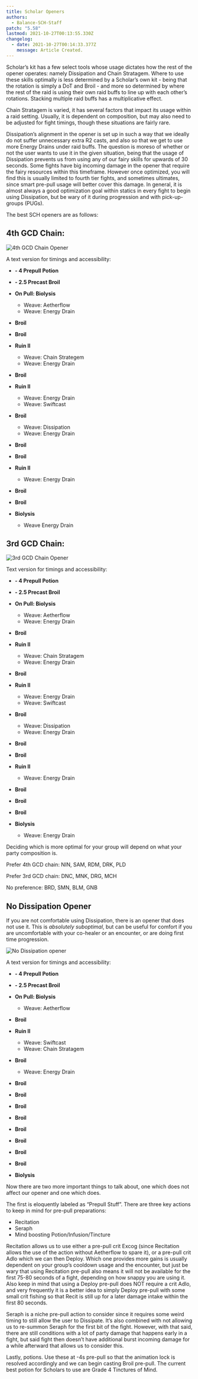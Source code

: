 ```yaml
---
title: Scholar Openers
authors:
  - Balance-SCH-Staff
patch: "5.58"
lastmod: 2021-10-27T00:13:55.330Z
changelog:
  - date: 2021-10-27T00:14:33.377Z
    message: Article Created.
---
```

Scholar’s kit has a few select tools whose usage dictates how the rest of the opener operates: namely Dissipation and Chain Stratagem. Where to use these skills optimally is less determined by a Scholar’s own kit - being that the rotation is simply a DoT and Broil - and more so determined by where the rest of the raid is using their own raid buffs to line up with each other’s rotations. Stacking multiple raid buffs has a multiplicative effect.

Chain Stratagem is varied, it has several factors that impact its usage within a raid setting. Usually, it is dependent on composition, but may also need to be adjusted for fight timings, though these situations are fairly rare. 

Dissipation’s alignment in the opener is set up in such a way that we ideally do not suffer unnecessary extra R2 casts, and also so that we get to use more Energy Drains under raid buffs. The question is moreso of whether or not the user wants to use it in the given situation, being that the usage of Dissipation prevents us from using any of our fairy skills for upwards of 30 seconds. Some fights have big incoming damage in the opener that require the fairy resources within this timeframe. However once optimized, you will find this is usually limited to fourth tier fights, and sometimes ultimates, since smart pre-pull usage will better cover this damage. In general, it is almost always a good optimization goal within statics in every fight to begin using Dissipation, but be wary of it during progression and with pick-up-groups (PUGs).

The best SCH openers are as follows:

## 4th GCD Chain:

![](https://lh5.googleusercontent.com/udb7QMSVrmQbnOp3HmQjqdmtLhrlstcKFFOVZ62F-HR70RiwxA72hWnPH7LWNpVU_M6-A7r-yKJTMbkKqxpe90CeIWSvTGl8dTREUYSstQvKmc-zaKP8DGdIU2-gNXnJLvvVOzKh "4th GCD Chain Opener")

A text version for timings and accessibility: 

* **\- 4 Prepull Potion**
* **\- 2.5 Precast Broil**
* **On Pull: Biolysis**

  * Weave: Aetherflow
  * Weave: Energy Drain
* **Broil**
* **Broil**
* **Ruin II**

  * Weave: Chain Strategem
  * Weave: Energy Drain
* **Broil** 
* **Ruin II**

  * Weave: Energy Drain
  * Weave: Swiftcast
* **Broil**

  * Weave: Dissipation
  * Weave: Energy Drain
* **Broil** 
* **Broil** 
* **Ruin II** 

  * Weave: Energy Drain
* **Broil**
* **Broil**
* **Biolysis**

  * Weave Energy Drain

## 3rd GCD Chain:

![](/img/3rdgcdschopen.png "3rd GCD Chain Opener")

Text version for timings and accessibility: 

* **\- 4 Prepull Potion**
* **\- 2.5 Precast Broil**
* **On Pull: Biolysis**

  * Weave: Aetherflow
  * Weave: Energy Drain
* **Broil** 
* **Ruin II**

  * Weave: Chain Stratagem
  * Weave: Energy Drain
* **Broil** 
* **Ruin II** 

  * Weave: Energy Drain
  * Weave: Swiftcast
* **Broil**

  * Weave: Dissipation
  * Weave: Energy Drain
* **Broil**
* **Broil**
* **Ruin II**

  * Weave: Energy Drain
* **Broil**
* **Broil**
* **Broil**
* **Biolysis**

  * Weave: Energy Drain

Deciding which is more optimal for your group will depend on what your party composition is. 

Prefer 4th GCD chain: NIN, SAM, RDM, DRK, PLD

Prefer 3rd GCD chain: DNC, MNK, DRG, MCH

No preference: BRD, SMN, BLM, GNB

## No Dissipation Opener

If you are not comfortable using Dissipation, there is an opener that does not use it. This is *absolutely suboptimal*, but can be useful for comfort if you are uncomfortable with your co-healer or an encounter, or are doing first time progression.

![](https://lh5.googleusercontent.com/Yz0RmROQxMZAfqCvuf5_V6f7enf3RBxZMsI4rSoGEgrF84cxfwNRBD1ELWqlWy9qhnMyWxoJAyKb33jIqMbWAyMoiQy1zkA3M_2mU-Cg8kjjUrcS3vP0s3bUchP02HvrTP16iiA- "No Dissipation opener")

A text version for timings and accessibility: 

*  **\- 4 Prepull Potion**
*  **\- 2.5 Precast Broil**
* **On Pull: Biolysis**

  * Weave: Aetherflow
* **Broil**
* **Ruin II**

  * Weave: Swiftcast
  * Weave: Chain Stratagem
* **Broil**

  * Weave: Energy Drain
* **Broil**
* **Broil**
* **Broil**
* **Broil**
* **Broil**
* **Broil**
* **Broil**
* **Broil**
* **Biolysis**

Now there are two more important things to talk about, one which does not affect our opener and one which does. 

The first is eloquently labeled as “Prepull Stuff”. There are three key actions to keep in mind for pre-pull preparations:

* Recitation
* Seraph
* Mind boosting Potion/Infusion/Tincture

Recitation allows us to use either a pre-pull crit Excog (since Recitation allows the use of the action without Aetherflow to spare it), or a pre-pull crit Adlo which we can then Deploy. Which one provides more gains is usually dependent on your group’s cooldown usage and the encounter, but just be wary that using Recitation pre-pull also means it will not be available for the first 75-80 seconds of a fight, depending on how snappy you are using it. Also keep in mind that using a Deploy pre-pull does NOT require a crit Adlo, and very frequently it is a better idea to simply Deploy pre-pull with some small crit fishing so that Recit is still up for a later damage intake within the first 80 seconds.

Seraph is a niche pre-pull action to consider since it requires some weird timing to still allow the user to Dissipate. It’s also combined with not allowing us to re-summon Seraph for the first bit of the fight. However, with that said, there are still conditions with a lot of party damage that happens early in a fight, but said fight then doesn’t have additional burst incoming damage for a while afterward that allows us to consider this. 

Lastly, potions. Use these at -4s pre-pull so that the animation lock is resolved accordingly and we can begin casting Broil pre-pull. The current best potion for Scholars to use are Grade 4 Tinctures of Mind.